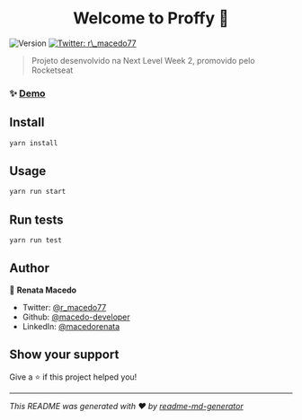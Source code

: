 <h1 align="center">Welcome to Proffy 👋</h1>
<p>
  <img alt="Version" src="https://img.shields.io/badge/version-0.1.0-blue.svg?cacheSeconds=2592000" />
  <a href="https://twitter.com/r\_macedo77" target="_blank">
    <img alt="Twitter: r\_macedo77" src="https://img.shields.io/twitter/follow/r\_macedo77.svg?style=social" />
  </a>
</p>

> Projeto desenvolvido na Next Level Week 2, promovido pelo Rocketseat

### ✨ [Demo](https://proffy-macedo.vercel.app)

## Install

```sh
yarn install
```

## Usage

```sh
yarn run start
```

## Run tests

```sh
yarn run test
```

## Author

👤 **Renata Macedo**

* Twitter: [@r\_macedo77](https://twitter.com/r\_macedo77)
* Github: [@macedo-developer](https://github.com/macedo-developer)
* LinkedIn: [@macedorenata](https://linkedin.com/in/macedorenata)

## Show your support

Give a ⭐️ if this project helped you!

***
_This README was generated with ❤️ by [readme-md-generator](https://github.com/kefranabg/readme-md-generator)_